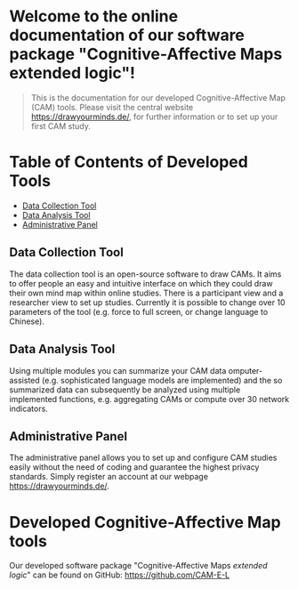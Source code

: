 Welcome to the online documentation of our software package "Cognitive-Affective Maps extended logic"!
===============================================

<!-- 
[![Documentation Status](https://readthedocs.org/projects/example-mkdocs-basic/badge/?version=latest)](https://example-mkdocs-basic.readthedocs.io/en/latest/?badge=latest)
 -->

 > This is the documentation for our developed Cognitive-Affective Map (CAM) tools. Please visit the central website <a href="https://drawyourminds.de/" target="_blank">https://drawyourminds.de/</a>, for further information or to set up your first CAM study.


# Table of Contents of Developed Tools

- [Data Collection Tool](#data-collection-tool)
- [Data Analysis Tool](#data-analysis-tool)
- [Administrative Panel](#administrative-panel)


## Data Collection Tool

The data collection tool is an open-source software to draw CAMs. It aims to offer people an easy and intuitive interface on which they could draw their own mind map within online studies. There is a participant view and a researcher view to set up studies. Currently it is possible to change over 10 parameters of the tool (e.g. force to full screen, or change language to Chinese).


## Data Analysis Tool

Using multiple modules you can summarize your CAM data omputer-assisted (e.g. sophisticated language models are implemented) and the so summarized data can subsequently be analyzed using multiple implemented functions, e.g. aggregating CAMs or compute over 30 network indicators. 

## Administrative Panel

The administrative panel allows you to set up and configure CAM studies easily without the need of coding and guarantee the highest privacy standards. Simply register an account at our webpage <a href="https://drawyourminds.de/" target="_blank">https://drawyourminds.de/</a>.



# Developed Cognitive-Affective Map tools

Our developed software package "Cognitive-Affective Maps <i>extended logic</i>" can be found on GitHub: <a href="https://github.com/CAM-E-L" target="_blank">https://github.com/CAM-E-L</a>